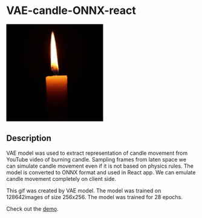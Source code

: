 # VAE-candle-ONNX-react

![](candle-model/example.gif)

## Description

VAE model was used to extract representation of candle movement from YouTube video of burning candle. Sampling frames from laten space we can simulate candle movement even if it is not based on physics rules. The model is converted to ONNX format and used in React app. We can emulate candle movement completely on client side.

This gif was created by VAE model. The model was trained on 128642images of size 256x256. The model was trained for 28 epochs. 

Check out the [demo](https://old.hermandaniel.com/#/candle).
